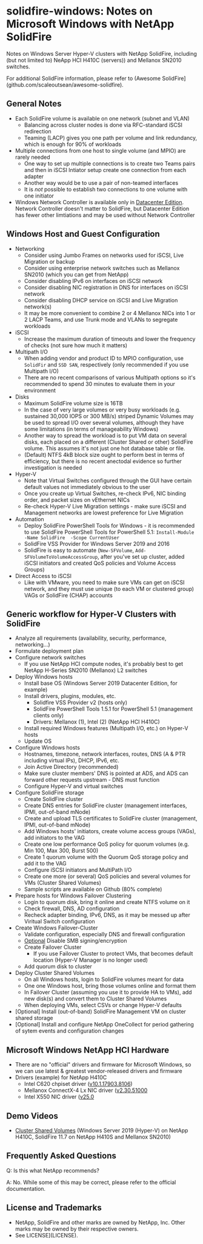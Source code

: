 # solidfire-windows: Notes on Microsoft Windows with NetApp SolidFire

Notes on Windows Server Hyper-V clusters with NetApp SolidFire, including (but not limited to) NeApp HCI H410C (servers)) and Mellanox SN2010 switches.

For additional SolidFire information, please refer to (Awesome SolidFire](github.com/scaleoutsean/awesome-solidfire).

## General Notes

- Each SolidFire volume is available on one network (subnet and VLAN)
  - Balancing across cluster nodes is done via RFC-standard iSCSI redirection
  - Teaming (LACP) gives you one path per volume and link redundancy, which is enough for 90% of workloads
- Multiple connections from one host to single volume (and MPIO) are rarely needed
  - One way to set up multiple connections is to create two Teams pairs and then in iSCSI Intiator setup create one connection from each adapter
  - Another way would be to use a pair of non-teamed interfaces
  - It is *not* possible to establish two connections to one volume with one initiator
- Windows Network Controller is available only in [Datacenter Edition](https://docs.microsoft.com/en-us/windows-server/get-started-19/editions-comparison-19). Network Controller doesn't matter to SolidFire, but Datacenter Edition has fewer other limtiations and may be used without Network Controller

## Windows Host and Guest Configuration

- Networking
  - Consider using Jumbo Frames on networks used for iSCSI, Live Migration or backup
  - Consider using enterprise network switches such as Mellanox SN2010 (which you can get from NetApp)
  - Consider disabling IPv6 on interfaces on iSCSI network
  - Consider disabling NIC registration in DNS for interfaces on iSCSI network
  - Consider disabling DHCP service on iSCSI and Live Migration network(s)
  - It may be more convenient to combine 2 or 4 Mellanox NICs into 1 or 2 LACP Teams, and use Trunk mode and VLANs to segregate workloads
- iSCSI
  - Increase the maximum duration of timeouts and lower the frequency of checks (not sure how much it matters)
- Multipath I/O
  - When adding vendor and product ID to MPIO configuration, use `SolidFir` and `SSD SAN`, respectively (only recommended if you use Multipath I/O)
  - There are no recent comparisons of various Multipath options so it's recommended to spend 30 minutes to evaluate them in your environment
- Disks
  - Maximum SolidFire volume size is 16TB
  - In the case of very large volumes or very busy workloads (e.g. sustained 30,000 IOPS or 300 MB/s) striped Dynamic Volumes may be used to spread I/O over several volumes, although they have some limitations (in terms of manageability Windows)
  - Another way to spread the workload is to put VM data on several disks, each placed on a different (Cluster Shared or other) SolidFire volume. This assumes it's not just one hot database table or file.
  - (Default) NTFS 4kB block size ought to perform best in terms of efficiency, but there is no recent anectodal evidence so further investigation is needed
- Hyper-V
  - Note that Virtual Switches configured through the GUI have certain default values not immediately obvious to the user
  - Once you create up Virtual Switches, re-check IPv6, NIC binding order, and packet sizes on vEthernet NICs
  - Re-check Hyper-V Live Migration settings - make sure iSCSI and Management networks are lowest preference for Live Migration
- Automation
  - Deploy SolidFire PowerShell Tools for Windows - it is recommended to use SolidFire PowerShell Tools for PowerShell 5.1: `Install-Module -Name SolidFire  -Scope CurrentUser`
  - SolidFire VSS Provider for Windows Server 2019 and 2016
  - SolidFire is easy to automate (`New-SFVolume`, `Add-SFVolumeToVolumeAccessGroup`, after you've set up cluster, added iSCSI initiators and created QoS policies and Volume Access Groups)
- Direct Access to iSCSI
  - Like with VMware, you need to make sure VMs can get on iSCSI network, and they must use unique (to each VM or clustered group) VAGs or SolidFire (CHAP) accounts

## Generic workflow for Hyper-V Clusters with SolidFire

- Analyze all requirements (availability, security, performance, networking...)
- Formulate deployment plan
- Configure network switches
  - If you use NetApp HCI compute nodes, it's probably best to get NetApp H-Series SN2010 (Mellanox) L2 switches
- Deploy Windows hosts
  - Install base OS (Windows Server 2019 Datacenter Edition, for example)
  - Install drivers, plugins, modules, etc.
    - Solidfire VSS Provider v2 (hosts only)
    - SolidFire PowerShell Tools 1.5.1 for PowerShell 5.1 (management clients only)
    - Drivers: Mellanox (1), Intel (2) (NetApp HCI H410C)
  - Install required Windows features (Multipath I/O, etc.) on Hyper-V hosts
  - Update OS
- Configure Windows hosts
  - Hostnames, timezone, network interfaces, routes, DNS (A & PTR including virtual IPs), DHCP, IPv6, etc.
  - Join Active Directory (recommended)
  - Make sure cluster members' DNS is pointed at ADS, and ADS can forward other requests upstream - DNS must function
  - Configure Hyper-V and virtual switches
- Configure SolidFire storage
  - Create SolidFire cluster
  - Create DNS entries for SolidFire cluster (management interfaces, IPMI, out-of-band mNode)
  - Create and upload TLS certificates to SolidFire cluster (management, IPMI, out-of-band mNode)
  - Add Windows hosts' initiators, create volume access groups (VAGs), add initiators to the VAG
  - Create one low performance QoS policy for quorum volumes (e.g. Min 100, Max 300, Burst 500)
  - Create 1 quorum volume with the Quorum QoS storage policy and add it to the VAG
  - Configure iSCSI initiators and MultiPath I/O
  - Create one more (or several) QoS policies and several volumes for VMs (Cluster Shared Volumes)
  - Sample scripts are available on Github (80% complete)
- Prepare hosts for Windows Failover Clustering
  - Login to quorum disk, bring it online and create NTFS volume on it
  - Check firewall, DNS, AD configuration
  - Recheck adapter binding, IPv6, DNS, as it may be messed up after Viritual Switch configuration
- Create Windows Failover-Cluster
  - Validate configuration, especially DNS and firewall configuration
  - [Optional](https://social.technet.microsoft.com/Forums/en-US/bf5285bc-fc72-474f-a0f4-232a2bd230b1/smb-signing-breaks-csv-access-crossnode?forum=winserverClustering) Disable SMB signing/encryption
  - Create Failover Cluster
    - If you use Failover Cluster to protect VMs, that becomes default location (Hyper-V Manager is no longer used)
  - Add quorum disk to cluster
- Deploy Cluster Shared Volumes
  - On all Windows hosts, login to SolidFire volumes meant for data
  - One one Windows host, bring those volumes online and format them
  - In Failover Cluster (assuming you use it to provide HA to VMs), add new disk(s) and convert them to Cluster Shared Volumes
  - When deploying VMs, select CSVs or change Hyper-V defaults
- [Optional] Install (out-of-band) SolidFire Management VM on cluster shared storage
- [Optional] Install and configure NetApp OneCollect for period gathering of sytem events and configuration changes

## Microsoft Windows NetApp HCI Hardware

- There are no "official" drivers and firmware for Microsoft Windows, so we can use latest & greatest vendor-released drivers and firmware
- Drivers (example) for NetApp H410C
  - Intel C620 chpiset driver ([v10.1.17903.8106](https://downloadcenter.intel.com/download/28531/Intel-Server-Chipset-Driver-for-Windows-))
  - Mellanox ConnectX-4 Lx NIC driver ([v2.30.51000](https://www.mellanox.com/products/adapter-software/ethernet/windows/winof-2)
  - Intel X550 NIC driver ([v25.0](https://downloadcenter.intel.com/download/28396/Intel-Network-Adapter-Driver-for-Windows-Server-2019-?product=88207)

## Demo Videos

- [Cluster Shared Volumes](https://youtu.be/GL9S6GkP-Z8) (Windows Server 2019 (Hyper-V) on NetApp H410C, SolidFire 11.7 on NetApp H410S and Mellanox SN2010)

## Frequently Asked Questions

Q: Is this what NetApp recommends?

A: No. While some of this may be correct, please refer to the official documentation.

## License and Trademarks

- NetApp, SolidFire and other marks are owned by NetApp, Inc. Other marks may be owned by their respective owners.
- See LICENSE](LICENSE).
